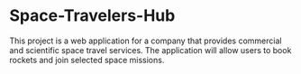 # Space-Travelers-Hub
This project is a web application for a company that provides commercial and scientific space travel services. The application will allow users to book rockets and join selected space missions.
